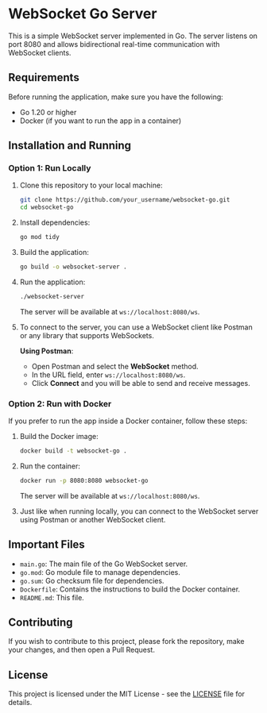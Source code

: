 # WebSocket Go Server

This is a simple WebSocket server implemented in Go. The server listens on port 8080 and allows bidirectional real-time communication with WebSocket clients.

## Requirements

Before running the application, make sure you have the following:

- Go 1.20 or higher
- Docker (if you want to run the app in a container)

## Installation and Running

### Option 1: Run Locally

1. Clone this repository to your local machine:

    ```bash
    git clone https://github.com/your_username/websocket-go.git
    cd websocket-go
    ```

2. Install dependencies:

    ```bash
    go mod tidy
    ```

3. Build the application:

    ```bash
    go build -o websocket-server .
    ```

4. Run the application:

    ```bash
    ./websocket-server
    ```

    The server will be available at `ws://localhost:8080/ws`.

5. To connect to the server, you can use a WebSocket client like Postman or any library that supports WebSockets.

    **Using Postman**:

    - Open Postman and select the **WebSocket** method.
    - In the URL field, enter `ws://localhost:8080/ws`.
    - Click **Connect** and you will be able to send and receive messages.

### Option 2: Run with Docker

If you prefer to run the app inside a Docker container, follow these steps:

1. Build the Docker image:

    ```bash
    docker build -t websocket-go .
    ```

2. Run the container:

    ```bash
    docker run -p 8080:8080 websocket-go
    ```

    The server will be available at `ws://localhost:8080/ws`.

3. Just like when running locally, you can connect to the WebSocket server using Postman or another WebSocket client.

## Important Files

- `main.go`: The main file of the Go WebSocket server.
- `go.mod`: Go module file to manage dependencies.
- `go.sum`: Go checksum file for dependencies.
- `Dockerfile`: Contains the instructions to build the Docker container.
- `README.md`: This file.

## Contributing

If you wish to contribute to this project, please fork the repository, make your changes, and then open a Pull Request.

## License

This project is licensed under the MIT License - see the [LICENSE](LICENSE) file for details.
